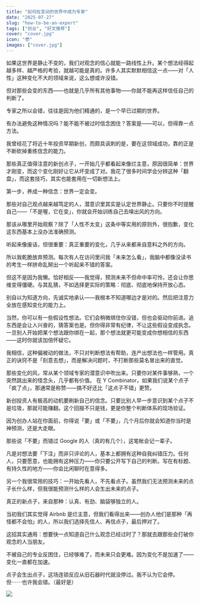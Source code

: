 ```yaml
---
title: "如何在变动的世界中成为专家"
date: "2025-07-27"
slug: "how-to-be-an-expert"
tags: ["创业", "好文推荐"]
cover: "cover.jpg"
icon: "😎"
images: ["cover.jpg"]
---
```

如果这世界是静止不变的，我们对观念的信心就能一路线性上升。某个想法经得起越多样、越严格的考验，就越可能是真的。许多人其实默默相信这一点——对「人性」这种变化不大的领域来说，这么想或许没错。



但对那些会变的东西——也就是几乎所有其他事物——你就不能再这样信任自己的判断了。



专家之所以会错，往往是因为他们精通的，是一个早已过期的世界。



有办法避免这种情况吗？能不能不被过时信念困住？答案是——可以，但得靠一点方法。



我曾经花了将近十年投资早期新创，而颇具讽刺的是，要在这领域成功，靠的正是不断砍掉重练信念的能力。



那些真正值得注意的新创点子，一开始几乎都看起来像烂主意，原因很简单：世界才刚变，而这个变化刚好让它从坏变成了对。我花了很多时间学会分辨这种「翻盘」，而这套技巧，其实也能套用在一切新想法上。



第一步，养成一种信念：世界一定会变。



那些对自己观点越来越笃定的人，潜意识里其实是认定世界静止。只要你不时提醒自己——「不是喔，它在变」，你就会开始训练自己去嗅出风的方向。



那该从哪里开始观察？除了「人性不太变」这条中等实用的原则外，很抱歉，变化这东西基本上没办法准确预测。



听起来像废话，但很重要：真正重要的变化，几乎从来都来自意料之外的方向。



所以我乾脆放弃预测。每次有人在访问里问我「未来怎么看」，我脑中都像没读书的考生一样拼命乱掰出一个听起来不错的答案。



但这不是因为我懒。恰好相反——我觉得，预测未来不但命中率可怜，还会让你思维变得僵硬。与其乱猜，不如选择更实际的策略：彻底、彻底地保持开放心态。



别自以为知道方向，先诚实地承认——我根本不知道哪边才是对的。然后把注意力全放在感知变化的能力上。



当然，你可以有一些假设性想法。它们会稍微绑住你没错，但也会驱动你前进。追东西是会让人兴奋的，猜答案也是。但你得非常有纪律，不让这些假设变成执念。
一旦别人开始把某个想法跟你绑在一起，那个想法就更可能变成你想相信的东西——这时你就该加倍怀疑它。



我相信，这种偏被动的做法，不只对判断想法有帮助，连产出想法也一样管用。真正的诀窍不是「刻意去想」，而是解决问题时，不打断那些莫名冒出来的直觉。



那些变化的风，常从某个领域专家的潜意识中吹出来。只要你对某件事够熟，一个突然跳出来的怪念头，几乎都有价值。
在 Y Combinator，如果我们说某个点子「疯了点」，那通常是称赞——搞不好还比「这点子不错」更赞。



新创投资人有极高的动机要刷新自己的信念。只要比别人早一步意识到某个点子不是垃圾，那就可能赚翻。这个回报不只是钱，更是你整个判断体系的现场验证。



因为创办人站在你面前，你得说「要」或「不要」，几个月后你就会知道你当时是神预测，还是大走眼。



那些说「不要」而错过 Google 的人（真的有几个），这笔帐会记一辈子。



凡是对想法要「下注」而非只评论的人，基本上都拥有这种自我纠错压力。任何人，只要愿意，也能拥有这种压力——你只要公开写下自己的判断。写在有标题、有持久性的地方——你会比闲聊时在意得多。



另一个我很常用的技巧：一开始先看人，不先看点子。虽然我们无法预测未来的点子长什么样，但我很能预测什么样的人会生出未来的点子。



真正的新点子，来自那种：认真、有劲、脑袋够独立的人。



当初我们其实觉得 Airbnb 是烂主意，但我们看得出来——创办人他们是那种「再怪都不会怕」的人，所以我们选择先信人、再信点子，最后押对了。



这招其实通用：想要快一点知道自己什么观念已经过时了？那就去跟那些会打破你观念的人当朋友。



不被自己的专业反困住，已经够难了，而未来只会更难。因为变化不是加速了——变化一直都在加速。



点子会生出点子，这场连锁反应从旧石器时代就没停过。我不认为它会停。
但⋯⋯也许我会错。（最好是）




![](https://prod-files-secure.s3.us-west-2.amazonaws.com/112d0858-5090-4d34-a606-b75eb8d65fd2/46476355-9cf3-4e99-9b7a-3531bc426380/1000202064.png?X-Amz-Algorithm=AWS4-HMAC-SHA256&X-Amz-Content-Sha256=UNSIGNED-PAYLOAD&X-Amz-Credential=ASIAZI2LB466TKMY22EB%2F20250826%2Fus-west-2%2Fs3%2Faws4_request&X-Amz-Date=20250826T184332Z&X-Amz-Expires=3600&X-Amz-Security-Token=IQoJb3JpZ2luX2VjECIaCXVzLXdlc3QtMiJHMEUCIQC2ECmnbDQBcdffAZM%2BX%2Bvkyd%2Be%2Fi1NwbjFwY4suV9mmgIgJMefYO8hE5ZAYsh%2BMxjQmfkUWLhZRtHOkLBTNXMY6QAq%2FwMIexAAGgw2Mzc0MjMxODM4MDUiDH5CHUE6kH%2FkXShULyrcAxx2vcOBloVuiSoQr4vDrMQr8x8gkvn0EZYROUaH97g80NviB5yJRdRxZE6fLD1uqHGhNFZYvJTnAwtqQhAJ880jaiUCjh8jfl2AoAzFRjYCN2zQVRd8brigJwYrl0g335UQUgGgmqGVvYgxsx463C7kSjuxoE5%2F%2BE0%2B%2F4%2Bxi7TeFZrYhD90dtolPvjvQRCmejIh2LLTq4OjGOoXKdW65pYQufQZAbRUqyIHgyDu6sna4%2B0IMpSHOx6iVGjTLykIPodZwKb2vFEbwMaA9INK8u6Gf2H88wPtioYcWoWENazjSy9h1v6DcppO2CPJY9mZwckZsSKWuLC5TlK3owFSN6jJ5o%2B1oR%2B02BKikCwQ9bwSirLRgzlY5E3hXEQcYaACRyYAvoZYjl%2F4QkcxaxW2cBuDKytkaw25ghB0xu9IClMbgjBKjKfRpGYWzoa0c6OCyZ%2FnGJrAPsn5SmSQERy171wmdhmy5TGDCdlt%2BoS%2FhqXhEON6bpDnp%2BoDPPK93CmJ8zUqzJODP%2BuY3%2BCgZ2z2jFwZqUCJeHKl7HMZ3JAWYoMWtSuoklSQ%2FYXI8zJLrGHNZDbFbZq3owFZ7PV2U1dDJQ%2FuLam7YrRe22EMNE%2BWTz2RoXc6bkgm%2BFwVxxO8MN3rt8UGOqUB0xBP0QeeV%2BmwXCDdGFGG%2Boh3Kxlmn6ej5YzO9Tfp2J5mjGbvelwQPfZHXHKxhVmG2PHrjKYRjL%2FVLUdShWxBrcAZxcOX1kgEjMdLlzmNX1Qs7rY5pxWYSt3%2FYUuWqn%2FGv92m74Tl84kygQkgziv5HWvvaQq4Zc0NSLXTcipsGGdr6s%2B20Qr5zTK9GTWvu%2Fesau46DUtV5yffknnBDFDGwYzS9%2BZl&X-Amz-Signature=bb446e409e84668c140841cb604368e285e402da99857b2329bcf12c608d000a&X-Amz-SignedHeaders=host&x-amz-checksum-mode=ENABLED&x-id=GetObject)

